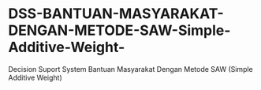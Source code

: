 # DSS-BANTUAN-MASYARAKAT-DENGAN-METODE-SAW-Simple-Additive-Weight-
Decision Suport System Bantuan Masyarakat Dengan Metode SAW (Simple Additive Weight)
